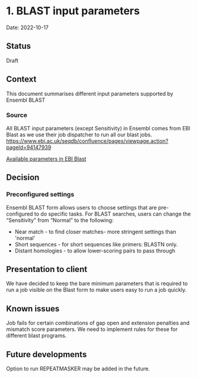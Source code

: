 # 1. BLAST input parameters

Date: 2022-10-17

## Status

Draft

## Context
This document summarises different input parameters supported by Ensembl BLAST

### Source
All BLAST input parameters (except Sensitivity) in Ensembl comes from EBI Blast as we use their job dispatcher to run all our blast jobs. https://www.ebi.ac.uk/seqdb/confluence/pages/viewpage.action?pageId=94147939

[Available parameters in EBI Blast](https://wwwdev.ebi.ac.uk/Tools/services/rest/ncbiblast/parameters)

## Decision
### Preconfigured settings

Ensembl BLAST form allows users to choose settings that are pre-configured to do specific tasks. For BLAST searches, users can change the “Sensitivity” from “Normal” to the following:

- Near match - to find closer matches- more stringent settings than 'normal'
- Short sequences - for short sequences like primers: BLASTN only.
- Distant homologies - to allow lower-scoring pairs to pass through

## Presentation to client

We have decided to keep the bare minimum parameters that is required to run a job visible on the Blast form to make users easy to run a job quickly.

## Known issues

Job fails for certain combinations of gap open and extension penalties and mismatch score parameters. We need to implement rules for these for different blast programs.

## Future developments

Option to run REPEATMASKER may be added in the future.
